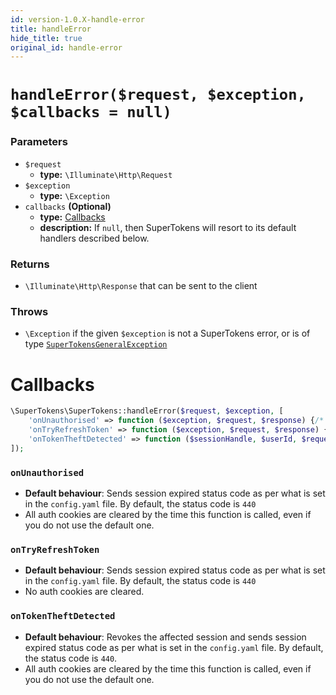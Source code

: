```yaml
---
id: version-1.0.X-handle-error
title: handleError
hide_title: true
original_id: handle-error
---
```


# `handleError($request, $exception, $callbacks = null)`
### Parameters
- `$request`
    - **type:** `\Illuminate\Http\Request`
- `$exception`
    - **type:** `\Exception` 
- `callbacks` **(Optional)**
    - **type:** [Callbacks](./handle-error#callbacks)
    - **description:** If `null`, then SuperTokens will resort to its default handlers described below.

### Returns
- `\Illuminate\Http\Response` that can be sent to the client

### Throws
- `\Exception` if the given `$exception` is not a SuperTokens error, or is of type [`SuperTokensGeneralException`](./general-error)


# Callbacks
```php
\SuperTokens\SuperTokens::handleError($request, $exception, [
    'onUnauthorised' => function ($exception, $request, $response) {/* TODO */},
    'onTryRefreshToken' => function ($exception, $request, $response) {/* TODO */},
    'onTokenTheftDetected' => function ($sessionHandle, $userId, $request, $response) {/* TODO */}
]);
```

### `onUnauthorised`
- **Default behaviour**: Sends session expired status code as per what is set in the `config.yaml` file. By default, the status code is `440`
- All auth cookies are cleared by the time this function is called, even if you do not use the default one.

### `onTryRefreshToken`
- **Default behaviour**: Sends session expired status code as per what is set in the `config.yaml` file. By default, the status code is `440`
- No auth cookies are cleared.

### `onTokenTheftDetected`
- **Default behaviour**: Revokes the affected session and sends session expired status code as per what is set in the `config.yaml` file. By default, the status code is `440`.
- All auth cookies are cleared by the time this function is called, even if you do not use the default one.
